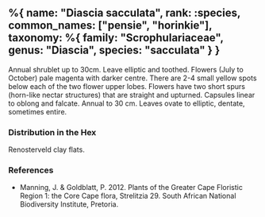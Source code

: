 %{
    name: "Diascia sacculata",
    rank: :species,
    common_names: ["pensie", "horinkie"],
    taxonomy: %{
        family: "Scrophulariaceae",
        genus: "Diascia",
        species: "sacculata"
    }
}
---

Annual shrublet up to 30cm. Leave elliptic and toothed. Flowers (July to October) pale magenta with darker centre.
There are 2-4 small yellow spots below each of the two flower upper lobes. Flowers have two
short spurs (horn-like nectar structures) that are straight and upturned. Capsules linear to oblong and falcate.
Annual to 30 cm. Leaves ovate to elliptic, dentate, sometimes entire.

<!-- read more -->

### Distribution in the Hex

Renosterveld clay flats.

### References

* Manning, J. & Goldblatt, P. 2012. Plants of the Greater Cape Floristic Region 1: the Core Cape flora, Strelitzia 29. South African National Biodiversity Institute, Pretoria.
